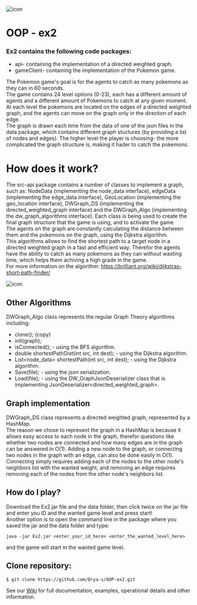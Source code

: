 ![icon](https://seeklogo.com/images/P/Pokemon-logo-497D61B223-seeklogo.com.png)
# OOP - ex2 
### Ex2 contains the following code packages: 
- api- containing the implementation of a directed weighted graph.
- gameClient- containing the implementation of the Pokemon game.

The Pokemon game's goal is for the agents to catch as many pokemons as they can in 60 seconds. <br /> 
The game contains 24 level options (0-23), each has a different amount of agents and a different amount of Pokemons to catch at any given moment. <br /> At each level the pokemons are located on the edges of a directed weighted graph, and the agents can move on the graph only in the direction of each edge. <br /> The graph is drawn each time from the data of one of the json files in the data package, which contains different graph stuctures (by providing a list of nodes and edges).
The higher level the player is choosing- the more complicated the graph structure is, making it hader to catch the pokemons.

# How does it work?
The src-api package contains a number of classes to implement a graph, such as: NodeData (implementing the node_data interface), edgeData (implementing the edge_data interface), GeoLocation (implementing the geo_location interface), DWGraph_DS (implementing the directed_weighted_graph interface) and the DWGraph_Algo (implementing the dw_graph_algorithms interface). Each class is being used to create the final graph structure that the game is using, and to activate the game. <br />  The agents on the graph are constantly calculating the distance between them and the pokemons on the graph, using the Dijkstra algorithm. <br /> This algorithms allows to find the shortest path to a target node in a directed weighted graph in a fast and efficient way. Therefor the agents have the ability to catch as many pokemons as they can without wasting time, which helps them achiving a high grade in the game. <br /> 
For more information on the algorithm: https://brilliant.org/wiki/dijkstras-short-path-finder/ <br /> 

![icon](https://upload.wikimedia.org/wikipedia/commons/5/57/Dijkstra_Animation.gif)

## Other Algorithms
DWGraph_Algo class represents the regular Graph Theory algorithms including:
- clone(); (copy)
- init(graph);
- isConnected(); - using the BFS algorithm.
- double shortestPathDist(int src, int dest); - using the Dijkstra algorithm.
- List<node_data> shortestPath(int src, int dest); - using the Dijkstra algorithm.
- Save(file); - using the json serialization.
- Load(file); - using the DW_GraphJsonDeserializer class that is implementing JsonDeserializer<directed_weighted_graph>.

## Graph implementation
DWGraph_DS class represents a directed weighted graph, represented by a HashMap. <br /> The reason we chose to represent the graph in a HashMap is because it allows easy access to each node in the graph, therefor questions like whether two nodes are connected and how many edges are in the graph can be answered in O(1). Adding a new node to the graph, or connecting two nodes in the graph with an edge, can also be done easily in O(1).  Connecting simply requires adding each of the nodes to the other node's neighbors list with the wanted weight, and removing an edge requires removing each of the nodes from the other node's neighbors list. 

## How do I play?
Download the Ex2.jar file and the data folder, then click twice on the jar file and enter you ID and the wanted game level and press start! <br /> 
Another option is to open the command line in the package where you saved the jar and the data folder and type:
```
java -jar Ex2.jar <enter_your_id_here> <enter_the_wanted_level_here>
```
and the game will start in the wanted game level.


## Clone repository:
```
$ git clone https://github.com/Orya-s/OOP-ex2.git       
```


See our [Wiki] for full documentation, examples, operational details and other information.



[Wiki]: https://github.com/Orya-s/OOP-ex2/wiki 

